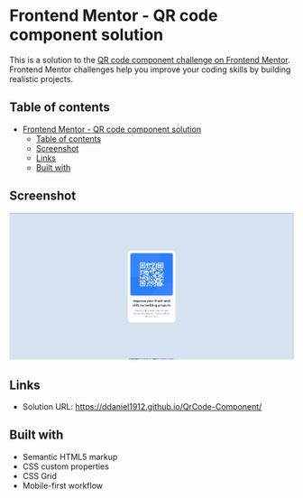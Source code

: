 # Frontend Mentor - QR code component solution

This is a solution to the [QR code component challenge on Frontend Mentor](https://www.frontendmentor.io/challenges/qr-code-component-iux_sIO_H). Frontend Mentor challenges help you improve your coding skills by building realistic projects.

## Table of contents

- [Frontend Mentor - QR code component solution](#frontend-mentor---qr-code-component-solution)
  - [Table of contents](#table-of-contents)
  - [Screenshot](#screenshot)
  - [Links](#links)
  - [Built with](#built-with)

## Screenshot

![website screenshot](./screenshot.png)

## Links

- Solution URL: https://ddaniel1912.github.io/QrCode-Component/

## Built with

- Semantic HTML5 markup
- CSS custom properties
- CSS Grid
- Mobile-first workflow
